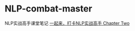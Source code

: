 # NLP-combat-master
NLP实战高手课堂笔记
[一起来，打卡NLP实战高手 Chapter Two](https://mp.weixin.qq.com/s?__biz=MzI4ODY3MDY0Ng==&mid=2247484604&idx=1&sn=0a9db45902bd93a38af7b890a82e2c9e&chksm=ec3b9265db4c1b739fddd15f2086c3bfde66dff6f2598ccd340fb7e0fc79d2c6d8dcb72a22d5&token=505203271&lang=zh_CN#rd)
